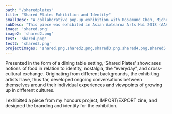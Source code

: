 ```yaml
---
path: "/sharedplates"
title: "Shared Plates Exhibition and Identity"
smallDesc: "A collaborative pop-up exhibition with Rosamund Chen, Michelle Suen, Kira Sampurno, Portia Beacham, and Holly Smith"
subDesc: "This piece was exhibited in Asian Aotearoa Arts Huí 2018 (AAAhui2018) @ The Engine Room"
image: 'shared.png'
image2: 'shared2.png'
test: 'shared.png'
test2: 'shared2.png'
projectImages: 'shared.png,shared2.png,shared3.png,shared4.png,shared5.png,shared6.png'
---
```

Presented in the form of a dining table setting, ‘Shared Plates’ showcases notions of food in relation to identity, nostalgia, the “everyday”, and cross-cultural exchange. Originating from different backgrounds, the exhibiting artists have, thus far, developed ongoing conversations between themselves around their individual experiences and viewpoints of growing up in different cultures. 

I exhibited a piece from my honours project, IMPORT/EXPORT zine, and designed the branding and identity for the exhibition. 